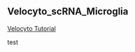 ## Velocyto_scRNA_Microglia

[Velocyto Tutorial](https://rosenm.github.io/Velocyto_scRNA_Microglia/velocyto.html)

test
